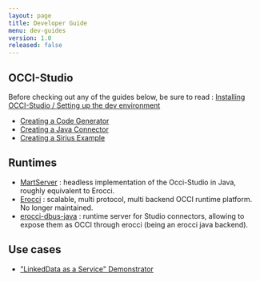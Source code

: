 ```yaml
---
layout: page
title: Developer Guide
menu: dev-guides
version: 1.0
released: false
---
```


## OCCI-Studio

Before checking out any of the guides below, be sure to read : [Installing OCCI-Studio / Setting up the dev environment](studio-setting-up-the-environment.html)

* [Creating a Code Generator](studio-creating-a-code-generator.html)
* [Creating a Java Connector](studio-creating-a-java-connector.html)
* [Creating a Sirius Example](studio-creating-a-sirius-example.html)

## Runtimes

* [MartServer](https://github.com/occiware/MartServer) : headless implementation of the Occi-Studio in Java, roughly equivalent to Erocci.
* [Erocci](http://erocci.ow2.org) : scalable, multi protocol, multi backend OCCI runtime platform. No longer maintained.
* [erocci-dbus-java](http://github.com/occiware/erocci-dbus-java) : runtime server for Studio connectors, allowing to expose them as OCCI through erocci (being an erocci java backend).

## Use cases

* ["LinkedData as a Service" Demonstrator](use-cases-ldaas-demonstrator.html)

